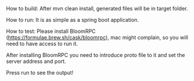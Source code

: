 How to build:
After mvn clean install, generated files will be in target folder.

How to run:
It is as simple as a spring boot application.

How to test:
Please install BloomRPC (https://formulae.brew.sh/cask/bloomrpc), mac might complain,
so you will need to have access to run it.

After installing BloomRPC you need to introduce proto file to it and set the server address and port.

Press run to see the output!
